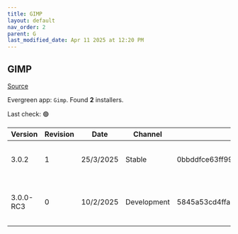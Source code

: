 ```yaml
---
title: GIMP
layout: default
nav_order: 2
parent: G
last_modified_date: Apr 11 2025 at 12:20 PM
---
```


## GIMP

[Source](https://www.gimp.org/)

Evergreen app: `Gimp`. Found **2** installers.

Last check: 🟢

| Version   | Revision | Date      | Channel     | Sha256                                                           | URI                                                                                                                                                                    |
| --------- | -------- | --------- | ----------- | ---------------------------------------------------------------- | ---------------------------------------------------------------------------------------------------------------------------------------------------------------------- |
| 3.0.2     | 1        | 25/3/2025 | Stable      | 0bbddfce63ff99ef3bcc4d8af9f4c6793af9902470722c018476f04c713e440b | [https://forksystems.mm.fcix.net/gimp/gimp/v3.0/windows/gimp-3.0.2-setup-1.exe](https://forksystems.mm.fcix.net/gimp/gimp/v3.0/windows/gimp-3.0.2-setup-1.exe)         |
| 3.0.0-RC3 | 0        | 10/2/2025 | Development | 5845a53cd4ffa954abb91e404feea5b41afa50df3dcbd13c90e5ee17e4ddaa86 | [https://cofractal-ewr.mm.fcix.net/gimp/gimp/v3.0/windows/gimp-3.0.0-RC3-setup.exe](https://cofractal-ewr.mm.fcix.net/gimp/gimp/v3.0/windows/gimp-3.0.0-RC3-setup.exe) |
